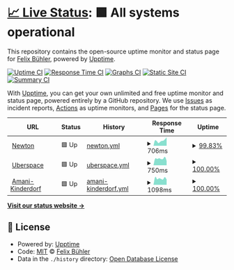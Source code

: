 # [📈 Live Status](https://Stunkymonkey.github.io/upptime-checks): <!--live status--> **🟩 All systems operational**

This repository contains the open-source uptime monitor and status page for [Felix Bühler](https://stunkymonkey.de), powered by [Upptime](https://github.com/upptime/upptime).

[![Uptime CI](https://github.com/Stunkymonkey/upptime-checks/workflows/Uptime%20CI/badge.svg)](https://github.com/Stunkymonkey/upptime-checks/actions?query=workflow%3A%22Uptime+CI%22)
[![Response Time CI](https://github.com/Stunkymonkey/upptime-checks/workflows/Response%20Time%20CI/badge.svg)](https://github.com/Stunkymonkey/upptime-checks/actions?query=workflow%3A%22Response+Time+CI%22)
[![Graphs CI](https://github.com/Stunkymonkey/upptime-checks/workflows/Graphs%20CI/badge.svg)](https://github.com/Stunkymonkey/upptime-checks/actions?query=workflow%3A%22Graphs+CI%22)
[![Static Site CI](https://github.com/Stunkymonkey/upptime-checks/workflows/Static%20Site%20CI/badge.svg)](https://github.com/Stunkymonkey/upptime-checks/actions?query=workflow%3A%22Static+Site+CI%22)
[![Summary CI](https://github.com/Stunkymonkey/upptime-checks/workflows/Summary%20CI/badge.svg)](https://github.com/Stunkymonkey/upptime-checks/actions?query=workflow%3A%22Summary+CI%22)

With [Upptime](https://upptime.js.org), you can get your own unlimited and free uptime monitor and status page, powered entirely by a GitHub repository. We use [Issues](https://github.com/Stunkymonkey/upptime-checks/issues) as incident reports, [Actions](https://github.com/Stunkymonkey/upptime-checks/actions) as uptime monitors, and [Pages](https://Stunkymonkey.github.io/upptime-checks) for the status page.

<!--start: status pages-->
<!-- This summary is generated by Upptime (https://github.com/upptime/upptime) -->
<!-- Do not edit this manually, your changes will be overwritten -->
<!-- prettier-ignore -->
| URL | Status | History | Response Time | Uptime |
| --- | ------ | ------- | ------------- | ------ |
| <img alt="" src="https://icons.duckduckgo.com/ip3/buehler.rocks.ico" height="13"> [Newton](https://buehler.rocks/) | 🟩 Up | [newton.yml](https://github.com/Stunkymonkey/upptime-checks/commits/HEAD/history/newton.yml) | <details><summary><img alt="Response time graph" src="./graphs/newton/response-time-week.png" height="20"> 706ms</summary><br><a href="https://Stunkymonkey.github.io/upptime-checks/history/newton"><img alt="Response time 618" src="https://img.shields.io/endpoint?url=https%3A%2F%2Fraw.githubusercontent.com%2FStunkymonkey%2Fupptime-checks%2FHEAD%2Fapi%2Fnewton%2Fresponse-time.json"></a><br><a href="https://Stunkymonkey.github.io/upptime-checks/history/newton"><img alt="24-hour response time 780" src="https://img.shields.io/endpoint?url=https%3A%2F%2Fraw.githubusercontent.com%2FStunkymonkey%2Fupptime-checks%2FHEAD%2Fapi%2Fnewton%2Fresponse-time-day.json"></a><br><a href="https://Stunkymonkey.github.io/upptime-checks/history/newton"><img alt="7-day response time 706" src="https://img.shields.io/endpoint?url=https%3A%2F%2Fraw.githubusercontent.com%2FStunkymonkey%2Fupptime-checks%2FHEAD%2Fapi%2Fnewton%2Fresponse-time-week.json"></a><br><a href="https://Stunkymonkey.github.io/upptime-checks/history/newton"><img alt="30-day response time 689" src="https://img.shields.io/endpoint?url=https%3A%2F%2Fraw.githubusercontent.com%2FStunkymonkey%2Fupptime-checks%2FHEAD%2Fapi%2Fnewton%2Fresponse-time-month.json"></a><br><a href="https://Stunkymonkey.github.io/upptime-checks/history/newton"><img alt="1-year response time 618" src="https://img.shields.io/endpoint?url=https%3A%2F%2Fraw.githubusercontent.com%2FStunkymonkey%2Fupptime-checks%2FHEAD%2Fapi%2Fnewton%2Fresponse-time-year.json"></a></details> | <details><summary><a href="https://Stunkymonkey.github.io/upptime-checks/history/newton">99.83%</a></summary><a href="https://Stunkymonkey.github.io/upptime-checks/history/newton"><img alt="All-time uptime 96.99%" src="https://img.shields.io/endpoint?url=https%3A%2F%2Fraw.githubusercontent.com%2FStunkymonkey%2Fupptime-checks%2FHEAD%2Fapi%2Fnewton%2Fuptime.json"></a><br><a href="https://Stunkymonkey.github.io/upptime-checks/history/newton"><img alt="24-hour uptime 100.00%" src="https://img.shields.io/endpoint?url=https%3A%2F%2Fraw.githubusercontent.com%2FStunkymonkey%2Fupptime-checks%2FHEAD%2Fapi%2Fnewton%2Fuptime-day.json"></a><br><a href="https://Stunkymonkey.github.io/upptime-checks/history/newton"><img alt="7-day uptime 99.83%" src="https://img.shields.io/endpoint?url=https%3A%2F%2Fraw.githubusercontent.com%2FStunkymonkey%2Fupptime-checks%2FHEAD%2Fapi%2Fnewton%2Fuptime-week.json"></a><br><a href="https://Stunkymonkey.github.io/upptime-checks/history/newton"><img alt="30-day uptime 95.91%" src="https://img.shields.io/endpoint?url=https%3A%2F%2Fraw.githubusercontent.com%2FStunkymonkey%2Fupptime-checks%2FHEAD%2Fapi%2Fnewton%2Fuptime-month.json"></a><br><a href="https://Stunkymonkey.github.io/upptime-checks/history/newton"><img alt="1-year uptime 96.99%" src="https://img.shields.io/endpoint?url=https%3A%2F%2Fraw.githubusercontent.com%2FStunkymonkey%2Fupptime-checks%2FHEAD%2Fapi%2Fnewton%2Fuptime-year.json"></a></details>
| <img alt="" src="https://icons.duckduckgo.com/ip3/stunkymonkey.de.ico" height="13"> [Uberspace](https://stunkymonkey.de/) | 🟩 Up | [uberspace.yml](https://github.com/Stunkymonkey/upptime-checks/commits/HEAD/history/uberspace.yml) | <details><summary><img alt="Response time graph" src="./graphs/uberspace/response-time-week.png" height="20"> 750ms</summary><br><a href="https://Stunkymonkey.github.io/upptime-checks/history/uberspace"><img alt="Response time 735" src="https://img.shields.io/endpoint?url=https%3A%2F%2Fraw.githubusercontent.com%2FStunkymonkey%2Fupptime-checks%2FHEAD%2Fapi%2Fuberspace%2Fresponse-time.json"></a><br><a href="https://Stunkymonkey.github.io/upptime-checks/history/uberspace"><img alt="24-hour response time 878" src="https://img.shields.io/endpoint?url=https%3A%2F%2Fraw.githubusercontent.com%2FStunkymonkey%2Fupptime-checks%2FHEAD%2Fapi%2Fuberspace%2Fresponse-time-day.json"></a><br><a href="https://Stunkymonkey.github.io/upptime-checks/history/uberspace"><img alt="7-day response time 750" src="https://img.shields.io/endpoint?url=https%3A%2F%2Fraw.githubusercontent.com%2FStunkymonkey%2Fupptime-checks%2FHEAD%2Fapi%2Fuberspace%2Fresponse-time-week.json"></a><br><a href="https://Stunkymonkey.github.io/upptime-checks/history/uberspace"><img alt="30-day response time 810" src="https://img.shields.io/endpoint?url=https%3A%2F%2Fraw.githubusercontent.com%2FStunkymonkey%2Fupptime-checks%2FHEAD%2Fapi%2Fuberspace%2Fresponse-time-month.json"></a><br><a href="https://Stunkymonkey.github.io/upptime-checks/history/uberspace"><img alt="1-year response time 735" src="https://img.shields.io/endpoint?url=https%3A%2F%2Fraw.githubusercontent.com%2FStunkymonkey%2Fupptime-checks%2FHEAD%2Fapi%2Fuberspace%2Fresponse-time-year.json"></a></details> | <details><summary><a href="https://Stunkymonkey.github.io/upptime-checks/history/uberspace">100.00%</a></summary><a href="https://Stunkymonkey.github.io/upptime-checks/history/uberspace"><img alt="All-time uptime 99.99%" src="https://img.shields.io/endpoint?url=https%3A%2F%2Fraw.githubusercontent.com%2FStunkymonkey%2Fupptime-checks%2FHEAD%2Fapi%2Fuberspace%2Fuptime.json"></a><br><a href="https://Stunkymonkey.github.io/upptime-checks/history/uberspace"><img alt="24-hour uptime 100.00%" src="https://img.shields.io/endpoint?url=https%3A%2F%2Fraw.githubusercontent.com%2FStunkymonkey%2Fupptime-checks%2FHEAD%2Fapi%2Fuberspace%2Fuptime-day.json"></a><br><a href="https://Stunkymonkey.github.io/upptime-checks/history/uberspace"><img alt="7-day uptime 100.00%" src="https://img.shields.io/endpoint?url=https%3A%2F%2Fraw.githubusercontent.com%2FStunkymonkey%2Fupptime-checks%2FHEAD%2Fapi%2Fuberspace%2Fuptime-week.json"></a><br><a href="https://Stunkymonkey.github.io/upptime-checks/history/uberspace"><img alt="30-day uptime 100.00%" src="https://img.shields.io/endpoint?url=https%3A%2F%2Fraw.githubusercontent.com%2FStunkymonkey%2Fupptime-checks%2FHEAD%2Fapi%2Fuberspace%2Fuptime-month.json"></a><br><a href="https://Stunkymonkey.github.io/upptime-checks/history/uberspace"><img alt="1-year uptime 99.99%" src="https://img.shields.io/endpoint?url=https%3A%2F%2Fraw.githubusercontent.com%2FStunkymonkey%2Fupptime-checks%2FHEAD%2Fapi%2Fuberspace%2Fuptime-year.json"></a></details>
| <img alt="" src="https://icons.duckduckgo.com/ip3/www.amani-kinderdorf.de.ico" height="13"> [Amani-Kinderdorf](https://www.amani-kinderdorf.de/) | 🟩 Up | [amani-kinderdorf.yml](https://github.com/Stunkymonkey/upptime-checks/commits/HEAD/history/amani-kinderdorf.yml) | <details><summary><img alt="Response time graph" src="./graphs/amani-kinderdorf/response-time-week.png" height="20"> 1098ms</summary><br><a href="https://Stunkymonkey.github.io/upptime-checks/history/amani-kinderdorf"><img alt="Response time 1321" src="https://img.shields.io/endpoint?url=https%3A%2F%2Fraw.githubusercontent.com%2FStunkymonkey%2Fupptime-checks%2FHEAD%2Fapi%2Famani-kinderdorf%2Fresponse-time.json"></a><br><a href="https://Stunkymonkey.github.io/upptime-checks/history/amani-kinderdorf"><img alt="24-hour response time 1174" src="https://img.shields.io/endpoint?url=https%3A%2F%2Fraw.githubusercontent.com%2FStunkymonkey%2Fupptime-checks%2FHEAD%2Fapi%2Famani-kinderdorf%2Fresponse-time-day.json"></a><br><a href="https://Stunkymonkey.github.io/upptime-checks/history/amani-kinderdorf"><img alt="7-day response time 1098" src="https://img.shields.io/endpoint?url=https%3A%2F%2Fraw.githubusercontent.com%2FStunkymonkey%2Fupptime-checks%2FHEAD%2Fapi%2Famani-kinderdorf%2Fresponse-time-week.json"></a><br><a href="https://Stunkymonkey.github.io/upptime-checks/history/amani-kinderdorf"><img alt="30-day response time 1350" src="https://img.shields.io/endpoint?url=https%3A%2F%2Fraw.githubusercontent.com%2FStunkymonkey%2Fupptime-checks%2FHEAD%2Fapi%2Famani-kinderdorf%2Fresponse-time-month.json"></a><br><a href="https://Stunkymonkey.github.io/upptime-checks/history/amani-kinderdorf"><img alt="1-year response time 1321" src="https://img.shields.io/endpoint?url=https%3A%2F%2Fraw.githubusercontent.com%2FStunkymonkey%2Fupptime-checks%2FHEAD%2Fapi%2Famani-kinderdorf%2Fresponse-time-year.json"></a></details> | <details><summary><a href="https://Stunkymonkey.github.io/upptime-checks/history/amani-kinderdorf">100.00%</a></summary><a href="https://Stunkymonkey.github.io/upptime-checks/history/amani-kinderdorf"><img alt="All-time uptime 99.96%" src="https://img.shields.io/endpoint?url=https%3A%2F%2Fraw.githubusercontent.com%2FStunkymonkey%2Fupptime-checks%2FHEAD%2Fapi%2Famani-kinderdorf%2Fuptime.json"></a><br><a href="https://Stunkymonkey.github.io/upptime-checks/history/amani-kinderdorf"><img alt="24-hour uptime 100.00%" src="https://img.shields.io/endpoint?url=https%3A%2F%2Fraw.githubusercontent.com%2FStunkymonkey%2Fupptime-checks%2FHEAD%2Fapi%2Famani-kinderdorf%2Fuptime-day.json"></a><br><a href="https://Stunkymonkey.github.io/upptime-checks/history/amani-kinderdorf"><img alt="7-day uptime 100.00%" src="https://img.shields.io/endpoint?url=https%3A%2F%2Fraw.githubusercontent.com%2FStunkymonkey%2Fupptime-checks%2FHEAD%2Fapi%2Famani-kinderdorf%2Fuptime-week.json"></a><br><a href="https://Stunkymonkey.github.io/upptime-checks/history/amani-kinderdorf"><img alt="30-day uptime 100.00%" src="https://img.shields.io/endpoint?url=https%3A%2F%2Fraw.githubusercontent.com%2FStunkymonkey%2Fupptime-checks%2FHEAD%2Fapi%2Famani-kinderdorf%2Fuptime-month.json"></a><br><a href="https://Stunkymonkey.github.io/upptime-checks/history/amani-kinderdorf"><img alt="1-year uptime 99.96%" src="https://img.shields.io/endpoint?url=https%3A%2F%2Fraw.githubusercontent.com%2FStunkymonkey%2Fupptime-checks%2FHEAD%2Fapi%2Famani-kinderdorf%2Fuptime-year.json"></a></details>

<!--end: status pages-->

[**Visit our status website →**](https://Stunkymonkey.github.io/upptime-checks)

## 📄 License

- Powered by: [Upptime](https://github.com/upptime/upptime)
- Code: [MIT](./LICENSE) © [Felix Bühler](https://stunkymonkey.de)
- Data in the `./history` directory: [Open Database License](https://opendatacommons.org/licenses/odbl/1-0/)
